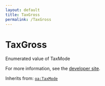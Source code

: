 ```yaml
---
layout: default
title: TaxGross
permalink: /TaxGross
---
```


# TaxGross
Enumerated value of TaxMode

For more information, see the [developer site](https://developer.openactive.io/data-model/types/taxgross).

Inherits from: [`oa:TaxMode`](https://openactive.io/TaxMode)
